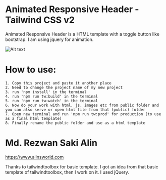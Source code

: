 # Animated Responsive Header - Tailwind CSS v2
Animated Responsive Header is a HTML template with a toggle button like bootstrap. I am using jquery for animation. 

![Alt text](https://en.wikipedia.org/wiki/Image#/media/File:Image_created_with_a_mobile_phone.png)

 


# How to use:
    1. Copy this project and paste it another place
    2. Need to change the project name of my new project 
    3. run 'npm install' in the terminal 
    4. run 'npm run tw:build' in the terminal 
    5. run 'npm run tw:watch' in the terminal 
    6. Now do your work with html, js, images etc from public folder and you can also serve or open html file from that (public) folder
    7. Open new terminal and run 'npm run tw:prod' for production (to use as a final html template)
    8. Finally rename the public folder and use as a html template 

# Md. Rezwan Saki Alin 
https://www.alinsworld.com

Thanks to tailwindtoolbox for basic template. 
I got an idea from that basic template of tailwindtoolbox, then I work on it. I used jQuery.